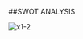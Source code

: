 











##SWOT ANALYSIS

![x1-2](https://user-images.githubusercontent.com/66767118/125195114-e240a000-e271-11eb-9085-02d9be3f6043.jpg)




